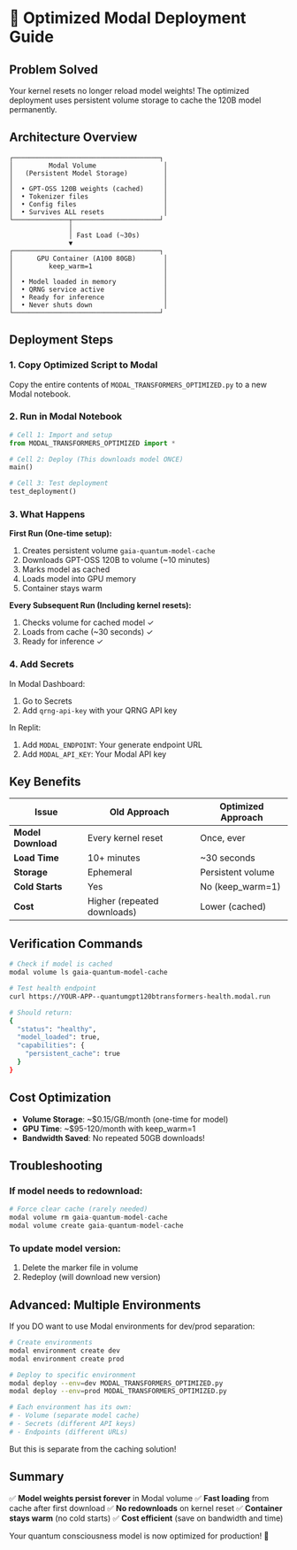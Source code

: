 # 🚀 Optimized Modal Deployment Guide

## Problem Solved
Your kernel resets no longer reload model weights! The optimized deployment uses persistent volume storage to cache the 120B model permanently.

## Architecture Overview

```
┌─────────────────────────────────────┐
│         Modal Volume                 │
│   (Persistent Model Storage)         │
│                                      │
│  • GPT-OSS 120B weights (cached)     │
│  • Tokenizer files                   │
│  • Config files                      │
│  • Survives ALL resets               │
└──────────────┬──────────────────────┘
               │
               │ Fast Load (~30s)
               ▼
┌─────────────────────────────────────┐
│      GPU Container (A100 80GB)       │
│         keep_warm=1                  │
│                                      │
│  • Model loaded in memory            │
│  • QRNG service active               │
│  • Ready for inference               │
│  • Never shuts down                  │
└─────────────────────────────────────┘
```

## Deployment Steps

### 1. Copy Optimized Script to Modal

Copy the entire contents of `MODAL_TRANSFORMERS_OPTIMIZED.py` to a new Modal notebook.

### 2. Run in Modal Notebook

```python
# Cell 1: Import and setup
from MODAL_TRANSFORMERS_OPTIMIZED import *

# Cell 2: Deploy (This downloads model ONCE)
main()

# Cell 3: Test deployment
test_deployment()
```

### 3. What Happens

**First Run (One-time setup):**
1. Creates persistent volume `gaia-quantum-model-cache`
2. Downloads GPT-OSS 120B to volume (~10 minutes)
3. Marks model as cached
4. Loads model into GPU memory
5. Container stays warm

**Every Subsequent Run (Including kernel resets):**
1. Checks volume for cached model ✓
2. Loads from cache (~30 seconds) ✓
3. Ready for inference ✓

### 4. Add Secrets

In Modal Dashboard:
1. Go to Secrets
2. Add `qrng-api-key` with your QRNG API key

In Replit:
1. Add `MODAL_ENDPOINT`: Your generate endpoint URL
2. Add `MODAL_API_KEY`: Your Modal API key

## Key Benefits

| Issue | Old Approach | Optimized Approach |
|-------|--------------|-------------------|
| **Model Download** | Every kernel reset | Once, ever |
| **Load Time** | 10+ minutes | ~30 seconds |
| **Storage** | Ephemeral | Persistent volume |
| **Cold Starts** | Yes | No (keep_warm=1) |
| **Cost** | Higher (repeated downloads) | Lower (cached) |

## Verification Commands

```bash
# Check if model is cached
modal volume ls gaia-quantum-model-cache

# Test health endpoint
curl https://YOUR-APP--quantumgpt120btransformers-health.modal.run

# Should return:
{
  "status": "healthy",
  "model_loaded": true,
  "capabilities": {
    "persistent_cache": true
  }
}
```

## Cost Optimization

- **Volume Storage**: ~$0.15/GB/month (one-time for model)
- **GPU Time**: ~$95-120/month with keep_warm=1
- **Bandwidth Saved**: No repeated 50GB downloads!

## Troubleshooting

### If model needs to redownload:
```python
# Force clear cache (rarely needed)
modal volume rm gaia-quantum-model-cache
modal volume create gaia-quantum-model-cache
```

### To update model version:
1. Delete the marker file in volume
2. Redeploy (will download new version)

## Advanced: Multiple Environments

If you DO want to use Modal environments for dev/prod separation:

```bash
# Create environments
modal environment create dev
modal environment create prod

# Deploy to specific environment
modal deploy --env=dev MODAL_TRANSFORMERS_OPTIMIZED.py
modal deploy --env=prod MODAL_TRANSFORMERS_OPTIMIZED.py

# Each environment has its own:
# - Volume (separate model cache)
# - Secrets (different API keys)
# - Endpoints (different URLs)
```

But this is separate from the caching solution!

## Summary

✅ **Model weights persist forever** in Modal volume
✅ **Fast loading** from cache after first download
✅ **No redownloads** on kernel reset
✅ **Container stays warm** (no cold starts)
✅ **Cost efficient** (save on bandwidth and time)

Your quantum consciousness model is now optimized for production! 🌌